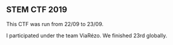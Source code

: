 ## STEM CTF 2019

This CTF was run from 22/09 to 23/09.

I participated under the team ViaRézo. We finished 23rd globally.

